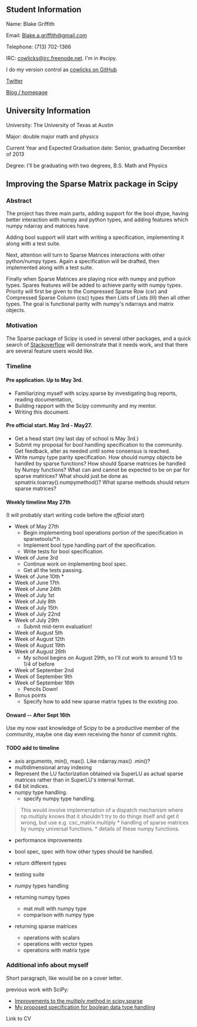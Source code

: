 ## Student Information

Name: Blake Griffith

Email: Blake.a.griffith@gmail.com

Telephone: (713) 702-1366

IRC: cowlicks@irc.freenode.net. I'm in #scipy.

I do my version control as [cowlicks on GitHub](https://github.com/cowlicks)

[Twitter](https://twitter.com/cwlcks)

[Blog / homepage](http://cwl.cx)

## University Information

University: The University of Texas at Austin

Major: double major math and physics

Current Year and Expected Graduation date: Senior, graduating December of 2013

Degree: I'll be graduating with two degrees, B.S. Math and Physics

## Improving the Sparse Matrix package in Scipy
### Abstract

The project has three main parts, adding support for the bool dtype, having better interaction with numpy and python types, and adding features which numpy ndarray and matrices have. 

Adding bool support will start with writing a specification, implementing it along with a test suite. 

Next, attention will turn to Sparse Matrices interactions with other python/numpy types. Again a specification will be drafted, then implemented along with a test suite. 

Finally when Sparse Matrices are playing nice with numpy and python types. Spares features will be added to achieve parity with numpy types. Priority will first be given to the Compressed Sparse Row (csr) and Compressed Sparse Column (csc) types then Lists of Lists (lil) then all other types. The goal is functional parity with numpy's ndarrays and matrix objects.

### Motivation
The Sparse package of Scipy is used in several other packages, and a quick search of [Stackoverflow](http://stackoverflow.com/search?tab=newest&q=[scipy]%20sparse) will demonstrate that it needs work, and that there are several feature users would like.

### Timeline

#### Pre application. Up to May 3rd.
* Familiarizing myself with scipy.sparse by investigating bug reports, reading documentation, 
* Building rapport with the Scipy community and my mentor.
* Writing this document.

#### Pre official start. May 3rd - May27.
* Get a head start (my last day of school is May 3rd.)
* Submit my proposal for bool handling specification to the community. Get feedback, alter as needed until some consensus is reached.
* Write numpy type parity specification. How should numpy objects be handled by sparse functions? How should Sparse matrices be handled by Numpy functions? What can and cannot be expected to be on par for sparse matirices? What should just be done as spmatrix.toarray().numpymethod()? What sparse methods should return sparse matrices?

#### Weekly timeline May 27th
(I will probably start writing code before the *official start*)
* Week of May 27th
    * Begin implementing bool operations portion of the specification in sparsetools/\*.h .
    * Implement bool type handling part of the specification.
    * Write tests for bool specification.
* Week of June 3rd
    * Continue work on implementing bool spec.
    * Get all the tests passing.
* Week of June 10th
    * 
* Week of June 17th
* Week of June 24th
* Week of July 1st
* Week of July 8th
* Week of July 15th
* Week of July 22nd
* Week of July 29th
    * Submit mid-term evaluation! 
* Week of August 5th
* Week of August 12th
* Week of August 19th
* Week of August 26th
    * My school begins on August 29th, so I'll cut work to around 1/3 to 1/4 of before
* Week of September 2nd
* Week of September 9th
* Week of September 16th
    * Pencils Down!
* Bonus points
    * Specify how to add new sparse matrix types to the existing zoo.
#### Onward -- After Sept 16th
Use my now vast knowledge of Scipy to be a productive member of the community, maybe one day even receiving the honor of commit rights.

#### TODO add to timeline
* axis arguments, min(), max(). Like ndarray.max() .min()?
* multidimensional array indexing 
* Represent the LU factorization obtained via SuperLU as actual sparse matrices rather than in SuperLU's internal format.
* 64 bit indices.
* numpy type handling.
    * specify numpy type handling.
>  This would involve implementation of a dispatch mechanism where
>    np.multiply knows that it shouldn't try to do things itself and get
>    it wrong, but use e.g. csc\_matrix.multiply
    * handling of sparse matrices by numpy universal functions.
    * details of these numpy functions.


* performance improvements
* bool spec, spec with how other types should be handled.
* return different types
* testing suite


* numpy types handling 
* returning numpy types
    * mat mult with numpy type
    * comparison with numpy type
* returning sparse matrices
    * operations with scalars
    * operations with vector types
    * operations with matrix type
    

### Additional info about myself
Short paragraph, like would be on a cover letter.

previous work with SciPy:
* [Improvements to the multiply method in scipy.sparse](https://github.com/scipy/scipy/pull/516)
* [My proposed specification for boolean data type handling](https://github.com/cowlicks/scipy-sparse-boolean-spec)

Link to CV
